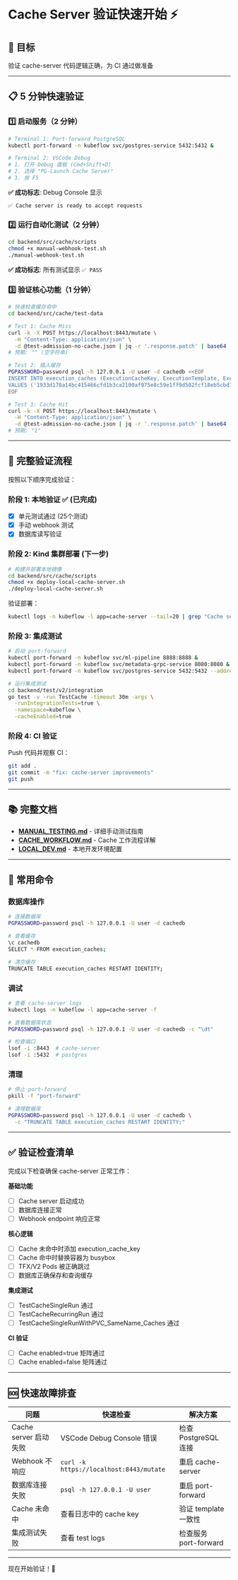 # Cache Server 验证快速开始 ⚡

## 🎯 目标
验证 cache-server 代码逻辑正确，为 CI 通过做准备

---

## 📋 5 分钟快速验证

### 1️⃣ 启动服务（2 分钟）

```bash
# Terminal 1: Port-forward PostgreSQL
kubectl port-forward -n kubeflow svc/postgres-service 5432:5432 &

# Terminal 2: VSCode Debug
# 1. 打开 Debug 面板 (Cmd+Shift+D)
# 2. 选择 "PG-Launch Cache Server"
# 3. 按 F5
```

**✅ 成功标志**: Debug Console 显示
```
✅ Cache server is ready to accept requests
```

### 2️⃣ 运行自动化测试（2 分钟）

```bash
cd backend/src/cache/scripts
chmod +x manual-webhook-test.sh
./manual-webhook-test.sh
```

**✅ 成功标志**: 所有测试显示 `✅ PASS`

### 3️⃣ 验证核心功能（1 分钟）

```bash
# 快速检查缓存命中
cd backend/src/cache/test-data

# Test 1: Cache Miss
curl -k -X POST https://localhost:8443/mutate \
  -H "Content-Type: application/json" \
  -d @test-admission-no-cache.json | jq -r '.response.patch' | base64 -d | jq '.[] | select(.path=="/metadata/labels") | .value."pipelines.kubeflow.org/cache_id"'
# 预期: "" (空字符串)

# Test 2: 插入缓存
PGPASSWORD=password psql -h 127.0.0.1 -U user -d cachedb <<EOF
INSERT INTO execution_caches (ExecutionCacheKey, ExecutionTemplate, ExecutionOutput, MaxCacheStaleness, StartedAtInSec, EndedAtInSec)
VALUES ('1933d178a14bc415466cfd1b3ca2100af975e8c59e1ff9d502fcf18eb5cbd7f7', '{}', '{}', -1, EXTRACT(EPOCH FROM NOW())::bigint, EXTRACT(EPOCH FROM NOW())::bigint);
EOF

# Test 3: Cache Hit
curl -k -X POST https://localhost:8443/mutate \
  -H "Content-Type: application/json" \
  -d @test-admission-no-cache.json | jq -r '.response.patch' | base64 -d | jq '.[] | select(.path=="/metadata/labels") | .value."pipelines.kubeflow.org/cache_id"'
# 预期: "1"
```

---

## 🚀 完整验证流程

按照以下顺序完成验证：

### 阶段 1: 本地验证 ✅ (已完成)
- [x] 单元测试通过 (25个测试)
- [x] 手动 webhook 测试
- [x] 数据库读写验证

### 阶段 2: Kind 集群部署 (下一步)

```bash
# 构建并部署本地镜像
cd backend/src/cache/scripts
chmod +x deploy-local-cache-server.sh
./deploy-local-cache-server.sh
```

验证部署：
```bash
kubectl logs -n kubeflow -l app=cache-server --tail=20 | grep "Cache server is ready"
```

### 阶段 3: 集成测试

```bash
# 启动 port-forward
kubectl port-forward -n kubeflow svc/ml-pipeline 8888:8888 &
kubectl port-forward -n kubeflow svc/metadata-grpc-service 8080:8080 &
kubectl port-forward -n kubeflow svc/postgres-service 5432:5432 --address=127.0.0.3 &

# 运行集成测试
cd backend/test/v2/integration
go test -v -run TestCache -timeout 30m -args \
  -runIntegrationTests=true \
  -namespace=kubeflow \
  -cacheEnabled=true
```

### 阶段 4: CI 验证

Push 代码并观察 CI：
```bash
git add .
git commit -m "fix: cache-server improvements"
git push
```

---

## 📚 完整文档

- **[MANUAL_TESTING.md](./MANUAL_TESTING.md)** - 详细手动测试指南
- **[CACHE_WORKFLOW.md](./CACHE_WORKFLOW.md)** - Cache 工作流程详解
- **[LOCAL_DEV.md](./LOCAL_DEV.md)** - 本地开发环境配置

---

## 🔧 常用命令

### 数据库操作
```bash
# 连接数据库
PGPASSWORD=password psql -h 127.0.0.1 -U user -d cachedb

# 查看缓存
\c cachedb
SELECT * FROM execution_caches;

# 清空缓存
TRUNCATE TABLE execution_caches RESTART IDENTITY;
```

### 调试
```bash
# 查看 cache-server logs
kubectl logs -n kubeflow -l app=cache-server -f

# 查看数据库状态
PGPASSWORD=password psql -h 127.0.0.1 -U user -d cachedb -c "\dt"

# 检查端口
lsof -i :8443  # cache-server
lsof -i :5432  # postgres
```

### 清理
```bash
# 停止 port-forward
pkill -f "port-forward"

# 清理数据库
PGPASSWORD=password psql -h 127.0.0.1 -U user -d cachedb \
  -c "TRUNCATE TABLE execution_caches RESTART IDENTITY;"
```

---

## ✅ 验证检查清单

完成以下检查确保 cache-server 正常工作：

**基础功能**
- [ ] Cache server 启动成功
- [ ] 数据库连接正常
- [ ] Webhook endpoint 响应正常

**核心逻辑**
- [ ] Cache 未命中时添加 execution_cache_key
- [ ] Cache 命中时替换容器为 busybox
- [ ] TFX/V2 Pods 被正确跳过
- [ ] 数据库正确保存和查询缓存

**集成测试**
- [ ] TestCacheSingleRun 通过
- [ ] TestCacheRecurringRun 通过
- [ ] TestCacheSingleRunWithPVC_SameName_Caches 通过

**CI 验证**
- [ ] Cache enabled=true 矩阵通过
- [ ] Cache enabled=false 矩阵通过

---

## 🆘 快速故障排查

| 问题 | 快速检查 | 解决方案 |
|------|---------|---------|
| Cache server 启动失败 | VSCode Debug Console 错误 | 检查 PostgreSQL 连接 |
| Webhook 不响应 | `curl -k https://localhost:8443/mutate` | 重启 cache-server |
| 数据库连接失败 | `psql -h 127.0.0.1 -U user` | 重启 port-forward |
| Cache 未命中 | 查看日志中的 cache key | 验证 template 一致性 |
| 集成测试失败 | 查看 test logs | 检查服务 port-forward |

---

现在开始验证！🎉
